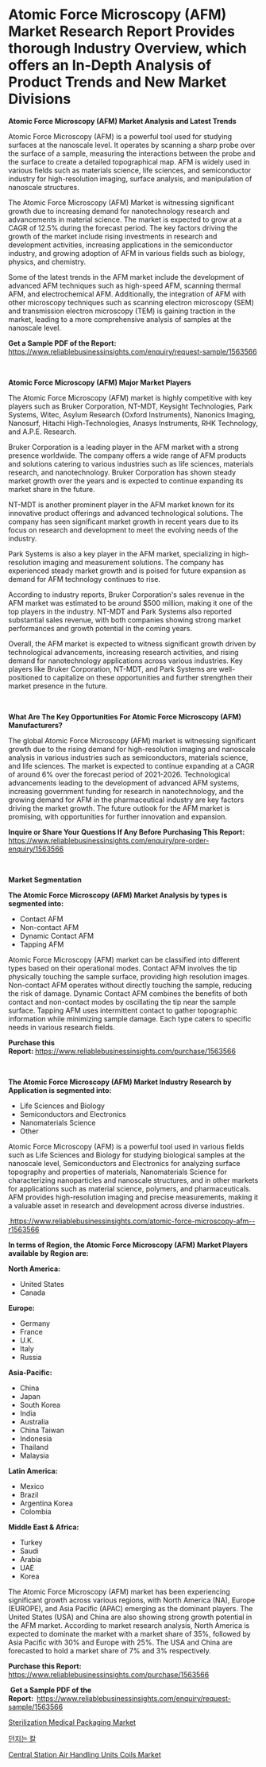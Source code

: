 <p><h1>Atomic Force Microscopy (AFM) Market Research Report Provides thorough Industry Overview, which offers an In-Depth Analysis of Product Trends and New Market Divisions</h1></p><p><strong>Atomic Force Microscopy (AFM) Market Analysis and Latest Trends</strong></p>
<p><p>Atomic Force Microscopy (AFM) is a powerful tool used for studying surfaces at the nanoscale level. It operates by scanning a sharp probe over the surface of a sample, measuring the interactions between the probe and the surface to create a detailed topographical map. AFM is widely used in various fields such as materials science, life sciences, and semiconductor industry for high-resolution imaging, surface analysis, and manipulation of nanoscale structures.</p><p>The Atomic Force Microscopy (AFM) Market is witnessing significant growth due to increasing demand for nanotechnology research and advancements in material science. The market is expected to grow at a CAGR of 12.5% during the forecast period. The key factors driving the growth of the market include rising investments in research and development activities, increasing applications in the semiconductor industry, and growing adoption of AFM in various fields such as biology, physics, and chemistry.</p><p>Some of the latest trends in the AFM market include the development of advanced AFM techniques such as high-speed AFM, scanning thermal AFM, and electrochemical AFM. Additionally, the integration of AFM with other microscopy techniques such as scanning electron microscopy (SEM) and transmission electron microscopy (TEM) is gaining traction in the market, leading to a more comprehensive analysis of samples at the nanoscale level.</p></p>
<p><strong>Get a Sample PDF of the Report:&nbsp;</strong> <a href="https://www.reliablebusinessinsights.com/enquiry/request-sample/1563566">https://www.reliablebusinessinsights.com/enquiry/request-sample/1563566</a></p>
<p>&nbsp;</p>
<p><strong>Atomic Force Microscopy (AFM) Major Market Players</strong></p>
<p><p>The Atomic Force Microscopy (AFM) market is highly competitive with key players such as Bruker Corporation, NT-MDT, Keysight Technologies, Park Systems, Witec, Asylum Research (Oxford Instruments), Nanonics Imaging, Nanosurf, Hitachi High-Technologies, Anasys Instruments, RHK Technology, and A.P.E. Research. </p><p>Bruker Corporation is a leading player in the AFM market with a strong presence worldwide. The company offers a wide range of AFM products and solutions catering to various industries such as life sciences, materials research, and nanotechnology. Bruker Corporation has shown steady market growth over the years and is expected to continue expanding its market share in the future.</p><p>NT-MDT is another prominent player in the AFM market known for its innovative product offerings and advanced technological solutions. The company has seen significant market growth in recent years due to its focus on research and development to meet the evolving needs of the industry.</p><p>Park Systems is also a key player in the AFM market, specializing in high-resolution imaging and measurement solutions. The company has experienced steady market growth and is poised for future expansion as demand for AFM technology continues to rise.</p><p>According to industry reports, Bruker Corporation's sales revenue in the AFM market was estimated to be around $500 million, making it one of the top players in the industry. NT-MDT and Park Systems also reported substantial sales revenue, with both companies showing strong market performances and growth potential in the coming years. </p><p>Overall, the AFM market is expected to witness significant growth driven by technological advancements, increasing research activities, and rising demand for nanotechnology applications across various industries. Key players like Bruker Corporation, NT-MDT, and Park Systems are well-positioned to capitalize on these opportunities and further strengthen their market presence in the future.</p></p>
<p>&nbsp;</p>
<p><strong>What Are The Key Opportunities For Atomic Force Microscopy (AFM) Manufacturers?</strong></p>
<p><p>The global Atomic Force Microscopy (AFM) market is witnessing significant growth due to the rising demand for high-resolution imaging and nanoscale analysis in various industries such as semiconductors, materials science, and life sciences. The market is expected to continue expanding at a CAGR of around 6% over the forecast period of 2021-2026. Technological advancements leading to the development of advanced AFM systems, increasing government funding for research in nanotechnology, and the growing demand for AFM in the pharmaceutical industry are key factors driving the market growth. The future outlook for the AFM market is promising, with opportunities for further innovation and expansion.</p></p>
<p><strong>Inquire or Share Your Questions If Any Before Purchasing This Report:</strong> <a href="https://www.reliablebusinessinsights.com/enquiry/pre-order-enquiry/1563566">https://www.reliablebusinessinsights.com/enquiry/pre-order-enquiry/1563566</a></p>
<p>&nbsp;</p>
<p><strong>Market Segmentation</strong></p>
<p><strong>The Atomic Force Microscopy (AFM) Market Analysis by types is segmented into:</strong></p>
<p><ul><li>Contact AFM</li><li>Non-contact AFM</li><li>Dynamic Contact AFM</li><li>Tapping AFM</li></ul></p>
<p><p>Atomic Force Microscopy (AFM) market can be classified into different types based on their operational modes. Contact AFM involves the tip physically touching the sample surface, providing high resolution images. Non-contact AFM operates without directly touching the sample, reducing the risk of damage. Dynamic Contact AFM combines the benefits of both contact and non-contact modes by oscillating the tip near the sample surface. Tapping AFM uses intermittent contact to gather topographic information while minimizing sample damage. Each type caters to specific needs in various research fields.</p></p>
<p><strong>Purchase this Report:&nbsp;</strong><a href="https://www.reliablebusinessinsights.com/purchase/1563566">https://www.reliablebusinessinsights.com/purchase/1563566</a></p>
<p>&nbsp;</p>
<p><strong>The Atomic Force Microscopy (AFM) Market Industry Research by Application is segmented into:</strong></p>
<p><ul><li>Life Sciences and Biology</li><li>Semiconductors and Electronics</li><li>Nanomaterials Science</li><li>Other</li></ul></p>
<p><p>Atomic Force Microscopy (AFM) is a powerful tool used in various fields such as Life Sciences and Biology for studying biological samples at the nanoscale level, Semiconductors and Electronics for analyzing surface topography and properties of materials, Nanomaterials Science for characterizing nanoparticles and nanoscale structures, and in other markets for applications such as material science, polymers, and pharmaceuticals. AFM provides high-resolution imaging and precise measurements, making it a valuable asset in research and development across diverse industries.</p></p>
<p><a href="https://www.reliablebusinessinsights.com/atomic-force-microscopy-afm--r1563566">&nbsp;https://www.reliablebusinessinsights.com/atomic-force-microscopy-afm--r1563566</a></p>
<p><strong>In terms of Region, the Atomic Force Microscopy (AFM) Market Players available by Region are:</strong></p>
<p>
    <p> <strong> North America: </strong>
        <ul>
            <li>United States</li>
            <li>Canada</li>
        </ul>
        </p> 
    <p> <strong> Europe: </strong>
        <ul>
            <li>Germany</li>
            <li>France</li>
            <li>U.K.</li>
            <li>Italy</li>
            <li>Russia</li>
        </ul>
        </p> 
    <p> <strong> Asia-Pacific: </strong>
        <ul>
            <li>China</li>
            <li>Japan</li>
            <li>South Korea</li>
            <li>India</li>
            <li>Australia</li>
            <li>China Taiwan</li>
            <li>Indonesia</li>
            <li>Thailand</li>
            <li>Malaysia</li>
        </ul>
        </p> 
    <p> <strong> Latin America: </strong>
        <ul>
            <li>Mexico</li>
            <li>Brazil</li>
            <li>Argentina Korea</li>
            <li>Colombia</li>
        </ul>
        </p> 
    <p> <strong> Middle East & Africa: </strong>
        <ul>
            <li>Turkey</li>
            <li>Saudi</li>
            <li>Arabia</li>
            <li>UAE</li>
            <li>Korea</li>
        </ul>
    </p>
    </p>
<p><p>The Atomic Force Microscopy (AFM) market has been experiencing significant growth across various regions, with North America (NA), Europe (EUROPE), and Asia Pacific (APAC) emerging as the dominant players. The United States (USA) and China are also showing strong growth potential in the AFM market. According to market research analysis, North America is expected to dominate the market with a market share of 35%, followed by Asia Pacific with 30% and Europe with 25%. The USA and China are forecasted to hold a market share of 7% and 3% respectively.</p></p>
<p><strong>Purchase this Report: </strong><a href="https://www.reliablebusinessinsights.com/purchase/1563566">https://www.reliablebusinessinsights.com/purchase/1563566</a></p>
<p>&nbsp;<strong>Get a Sample PDF of the Report:&nbsp;&nbsp;</strong><a href="https://www.reliablebusinessinsights.com/enquiry/request-sample/1563566">https://www.reliablebusinessinsights.com/enquiry/request-sample/1563566</a></p>
<p><strong></strong></p>
<p><p><a href="https://www.linkedin.com/pulse/sterilization-medical-packaging-market-comprehensive-assessment-efwge">Sterilization Medical Packaging Market</a></p><p><a href="https://github.com/brendon65677/Market-Research-Report-List-1/blob/main/666596984892.md">던지는 칼</a></p><p><a href="https://www.linkedin.com/pulse/central-station-air-handling-units-coils-market-size-reveals-zwide">Central Station Air Handling Units Coils Market</a></p></p>